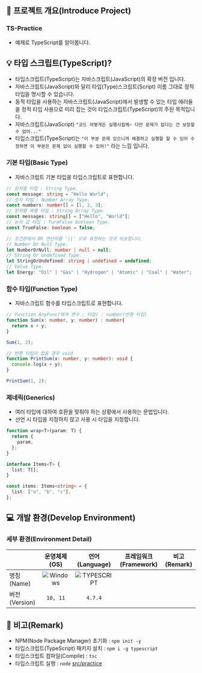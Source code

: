 ## 📕 프로젝트 개요(Introduce Project)

### TS-Practice

* 예제로 TypeScript를 알아봅니다.

## 💡 타입 스크립트(TypeScript)?

* 타입스크립트(TypeScript)는 자바스크립트(JavaScript)의 확장 버전 입니다.
* 자바스크립트(JavaScript)와 달리 타입(Type)스크립트(Script) 이름 그대로 정적 타입을 명시할 수 있습니다.
* 동적 타입을 사용하는 자바스크립트(JavaScript)에서 발생할 수 있는 타입 에러들을 정적 타입 사용으로 미리 잡는 것이 타입스크립트(TypeScript)의 주된 목적입니다.
* 자바스크립트(JavaScript) `"코드 어떻게든 실행시킬께~ 다만 문제가 없다는 건 보장할 수 없어..."`
* 타입스크립트(TypeScript)는 `"이 부분 문제 있으니까 해결하고 실행할 할 수 있어 수정하면 이 부분은 문제 없이 실행할 수 있어!"` 라는 느낌 입니다.

### 기본 타입(Basic Type)

* 자바스크립트 기본 타입을 타입스크립트로 표현합니다.

```typescript
// 문자열 타입 : String Type.
const message: string = "Hello World";
// 숫자 타입 : Number Array Type.
const numbers: number[] = [1, 2, 3];
// 문자열 배열 타입 : String Array Type.
const messages: string[] = ["Hello", "World"];
// 논리 값 타입 : TureFalse boolean Type.
const TrueFalse: boolean = false;

// 조건문에서 OR 연산자를 '||' 으로 표현하는 것과 비슷합니다.
// Number Or Null Type.
let NumberOrNull: number | null = null;
// String Or Undefined Type.
let StringOrUndefined: string | undefined = undefined;
// Value Type.
let Energy: "Oil" | "Gas" | "Hydrogen" | "Atomic" | "Coal" | "Water";
```

### 함수 타입(Function Type)

* 자바스크립트 함수를 타입스크립트로 표현합니다.

```typescript
// function AnyFunc(매개 변수 : 타입) : number(반환 타입)
function Sum(x: number, y: number) : number{
  return x + y;
}

Sum(1, 2);

// 반환 타입이 없을 경우 void
function PrintSum(x: number, y: number): void {
  console.log(x + y);
}

PrintSum(1, 2);
```

### 제네릭(Generics)

* 여러 타입에 대하여 호환을 맞춰야 하는 상황에서 사용하는 문법입니다.
* 선언 시 타입을 지정하지 않고 사용 시 타입을 지정합니다.

```typescript
function wrap<T>(param: T) {
  return {
    param,
  };
}

interface Items<T> {
  list: T[];
}

const items: Items<string> = {
  list: ["a", "b", "c"],
};

```

## 💻 개발 환경(Develop Environment)

### 세부 환경(Environment Detail)

||운영체제(OS)|언어(Language)|프레임워크(Framework)|비고(Remark)|
|-|:-:|:-:|:-:|:-:|
|명칭(Name)|![Windows](https://img.shields.io/badge/Windows-0078D6?style=flat-square&logo=Windows&logoColor=white)|![TYPESCRIPT](https://img.shields.io/badge/TYPESCRIPT-3178C6?style=flat-square&logo=TypeScript&logoColor=white)|||
|버전(Version)|`10, 11`|`4.7.4`|||

## 📖 비고(Remark)

* NPM(Node Package Manager) 초기화 : `npm init -y`
* 타입스크립트(TypeScript) 패키지 설치 : `npm i -g typescript`
* 타입스크립트 컴파일(Compile) :  `tsc`
* 타입스크립트 실행 : `node` [src/practice](./src/practice.ts)
